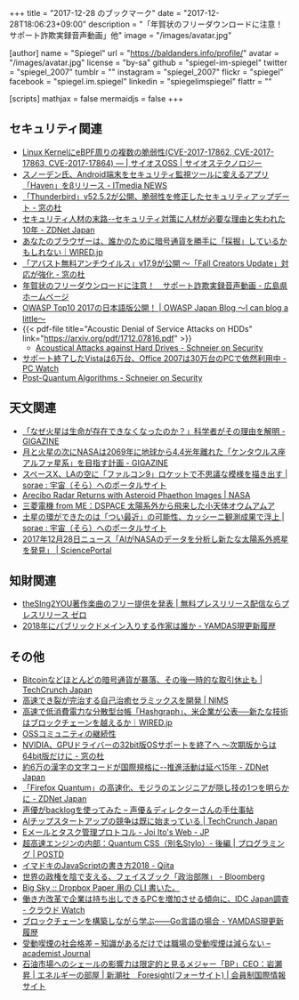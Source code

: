 +++
title = "2017-12-28 のブックマーク"
date =  "2017-12-28T18:06:23+09:00"
description = "「年賀状のフリーダウンロードに注意！ サポート詐欺実録音声動画」他"
image = "/images/avatar.jpg"

[author]
name      = "Spiegel"
url       = "https://baldanders.info/profile/"
avatar    = "/images/avatar.jpg"
license   = "by-sa"
github    = "spiegel-im-spiegel"
twitter   = "spiegel_2007"
tumblr    = ""
instagram = "spiegel_2007"
flickr    = "spiegel"
facebook  = "spiegel.im.spiegel"
linkedin  = "spiegelimspiegel"
flattr    = ""

[scripts]
  mathjax = false
  mermaidjs = false
+++

## セキュリティ関連

- [Linux KernelにeBPF周りの複数の脆弱性(CVE-2017-17862, CVE-2017-17863, CVE-2017-17864) — | サイオスOSS | サイオステクノロジー](https://oss.sios.com/security/kernel-security-vulnerability-20171224)
- [スノーデン氏、Android端末をセキュリティ監視ツールに変えるアプリ「Haven」をβリリース - ITmedia NEWS](http://www.itmedia.co.jp/news/articles/1712/25/news052.html)
- [「Thunderbird」v52.5.2が公開、脆弱性を修正したセキュリティアップデート - 窓の杜](https://forest.watch.impress.co.jp/docs/news/1098650.html)
- [セキュリティ人材の末路--セキュリティ対策に人材が必要な理由と失われた10年 - ZDNet Japan](https://japan.zdnet.com/article/35112228/)
- [あなたのブラウザーは、誰かのために暗号通貨を勝手に「採掘」しているかもしれない｜WIRED.jp](https://wired.jp/2017/12/25/cryptojacking/)
- [「アバスト無料アンチウイルス」v17.9が公開 ～「Fall Creators Update」対応が強化 - 窓の杜](https://forest.watch.impress.co.jp/docs/news/1098972.html)
- [年賀状のフリーダウンロードに注意！　サポート詐欺実録音声動画 - 広島県ホームページ](http://www.pref.hiroshima.lg.jp/site/police3/supportsagi.html)
- [OWASP Top10 2017の日本語版公開！ | OWASP Japan Blog 〜I can blog a little〜](http://blog.owaspjapan.org/post/168945268107/owasp-top10-2017-japanese)
- {{< pdf-file title="Acoustic Denial of Service Attacks on HDDs" link="https://arxiv.org/pdf/1712.07816.pdf" >}}
	- [Acoustical Attacks against Hard Drives - Schneier on Security](https://www.schneier.com/blog/archives/2017/12/acoustical_atta.html)
- [サポート終了したVistaは6万台、Office 2007は30万台のPCで依然利用中  - PC Watch](https://pc.watch.impress.co.jp/docs/news/1099028.html)
- [Post-Quantum Algorithms - Schneier on Security](https://www.schneier.com/blog/archives/2017/12/post-quantum_al.html)

## 天文関連

- [「なぜ火星は生命が存在できなくなったのか？」科学者がその理由を解明 - GIGAZINE](https://gigazine.net/news/20171221-why-no-life-mars/)
- [月と火星の次にNASAは2069年に地球から4.4光年離れた「ケンタウルス座アルファ星系」を目指す計画 - GIGAZINE](https://gigazine.net/news/20171221-nasa-plan-alpha-centauri/)
- [スペースX、LAの空に「ファルコン9」ロケットで不思議な模様を描き出す | sorae : 宇宙（そら）へのポータルサイト](http://sorae.info/030201/2017_12_25_xla.html)
- [Arecibo Radar Returns with Asteroid Phaethon Images  | NASA](https://www.nasa.gov/feature/jpl/arecibo-radar-returns-with-asteroid-phaethon-images/)
- [三菱電機 from ME：DSPACE 太陽系外から飛来した小天体オウムアムア](http://www.mitsubishielectric.co.jp/me/dspace/column_w/cw126.html)
- [土星の環ができたのは「つい最近」の可能性、カッシーニ観測成果で浮上 | sorae : 宇宙（そら）へのポータルサイト](http://sorae.info/030201/2017_12_28_cassini.html)
- [2017年12月28日ニュース「AIがNASAのデータを分析し新たな太陽系外惑星を発見」 | SciencePortal](http://scienceportal.jst.go.jp/news/newsflash_review/newsflash/2017/12/20171228_02.html)

## 知財関連

- [theSIng2YOU著作楽曲のフリー提供を発表  |  無料プレスリリース配信ならプレスリリース ゼロ](http://pressrelease-zero.jp/archives/122178)
- [2018年にパブリックドメイン入りする作家は誰か - YAMDAS現更新履歴](http://d.hatena.ne.jp/yomoyomo/20171228/publicdomain)

## その他

- [Bitcoinなどほとんどの暗号通貨が暴落、その後一時的な取引休止も  |  TechCrunch Japan](http://jp.techcrunch.com/2017/12/23/2017-12-22-bitcoin-crypto-crashed-hard/)
- [高速でき裂が完治する自己治癒セラミックスを開発  | NIMS](http://www.nims.go.jp/news/press/2017/12/201712210.html)
- [高速で低消費電力な分散型台帳「Hashgraph」、米企業が公表──新たな技術はブロックチェーンを越えるか｜WIRED.jp](https://wired.jp/2017/12/19/blockchain-and-hashgraph/)
- [OSSコミュニティの継続性](https://www.allbsd.org/~hrs/blog/2017-01-03-community.html)
- [NVIDIA、GPUドライバーの32bit版OSサポートを終了へ ～次期版からは64bit版だけに - 窓の杜](https://forest.watch.impress.co.jp/docs/news/1098673.html)
- [約6万の漢字の文字コードが国際規格に--推進活動は延べ15年 - ZDNet Japan](https://japan.zdnet.com/article/35112446/)
- [「Firefox Quantum」の高速化、モジラのエンジニアが隠し技の1つを明らかに - ZDNet Japan](https://japan.zdnet.com/article/35112435/)
- [声優がbacklogを使ってみた – 声優＆ディレクターさんの手仕事帖](http://reco.ciao.jp/cn2/2017/12/3760/)
- [AIチップスタートアップの競争は既に始まっている | TechCrunch Japan](http://jp.techcrunch.com/2017/12/25/2017-12-24-the-ai-chip-startup-explosion-is-already-here/)
- [Eメールとタスク管理プロトコル - Joi Ito's Web - JP](https://joi.ito.com/jp/archives/2017/12/22/005655.html)
- [超高速エンジンの内部：Quantum CSS（別名Stylo）- 後編 | プログラミング | POSTD](http://postd.cc/inside-a-super-fast-css-engine-quantum-css-aka-stylo-2/)
- [イマドキのJavaScriptの書き方2018 - Qiita](https://qiita.com/shibukawa/items/19ab5c381bbb2e09d0d9)
- [世界の政権を陰で支える、フェイスブック「政治部隊」 - Bloomberg](https://www.bloomberg.co.jp/news/articles/2017-12-25/P1I2AY6K50Y001)
- [Big Sky :: Dropbox Paper 用の CLI 書いた。](https://mattn.kaoriya.net/software/lang/go/20171227114921.htm)
- [働き方改革で企業は持ち出しできるPCを増加させる傾向に、IDC Japan調査 - クラウド Watch](https://cloud.watch.impress.co.jp/docs/news/1099152.html)
- [ブロックチェーンを構築しながら学ぶ――Go言語の場合 - YAMDAS現更新履歴](http://d.hatena.ne.jp/yomoyomo/20171228/blockchainingo)
- [受動喫煙の社会格差 – 知識があるだけでは職場の受動喫煙は減らない – academist Journal](https://academist-cf.com/journal/?p=6666)
- [石油市場へのシェールの影響力は限定的と見るメジャー「BP」CEO：岩瀬昇 | エネルギーの部屋 | 新潮社　Foresight(フォーサイト) | 会員制国際情報サイト](http://www.fsight.jp/articles/-/43152)
